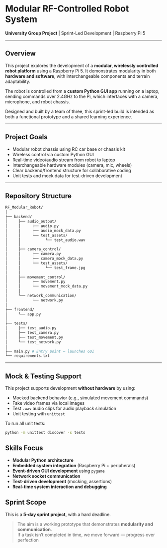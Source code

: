# Modular RF-Controlled Robot System

**University Group Project** | Sprint-Led Development | Raspberry Pi 5

---

## Overview

This project explores the development of a **modular, wirelessly controlled robot platform** using a Raspberry Pi 5. It demonstrates modularity in both **hardware and software**, with interchangeable components and terrain adaptability.

The robot is controlled from a **custom Python GUI app** running on a laptop, sending commands over 2.4GHz to the Pi, which interfaces with a camera, microphone, and robot chassis.

Designed and built by a team of three, this sprint-led build is intended as both a functional prototype and a shared learning experience.

---

## Project Goals

- Modular robot chassis using RC car base or chassis kit
- Wireless control via custom Python GUI
- Real-time video/audio stream from robot to laptop
- Interchangeable hardware modules (camera, mic, wheels)
- Clear backend/frontend structure for collaborative coding
- Unit tests and mock data for test-driven development

---

## Repository Structure

```bash
RF_Modular_Robot/
│
├── backend/
│     ├── audio_output/
│     │     ├── audio.py
│     │     ├── audio_mock_data.py
│     │     └── test_assets/
│     │           └── test_audio.wav
│     │
│     ├── camera_control/
│     │     ├── camera.py
│     │     ├── camera_mock_data.py
│     │     └── test_assets/
│     │           └── test_frame.jpg
│     │
│     ├── movement_control/
│     │     ├── movement.py
│     │     └── movement_mock_data.py
│     │
│     └── network_communication/
│           └── network.py
│
├── frontend/
│     └── app.py
│
├── tests/
│     ├── test_audio.py
│     ├── test_camera.py
│     ├── test_movement.py
│     └── test_network.py
│
├── main.py # Entry point – launches GUI
└── requirements.txt

```

---

## Mock & Testing Support

This project supports development **without hardware** by using:

- Mocked backend behavior (e.g., simulated movement commands)
- Fake video frames via local images
- Test `.wav` audio clips for audio playback simulation
- Unit testing with `unittest`

To run all unit tests:

```bash
python -m unittest discover -s tests

```

## Skills Focus

- **Modular Python architecture**
- **Embedded system integration** (Raspberry Pi + peripherals)
- **Event-driven GUI development** using `pygame`
- **Network socket communication**
- **Test-driven development** (mocking, assertions)
- **Real-time system interaction and debugging**


## Sprint Scope

This is a **5-day sprint project**, with a hard deadline.

> The aim is a working prototype that demonstrates **modularity and communication**.  
> If a task isn’t completed in time, we move forward — progress over perfection

